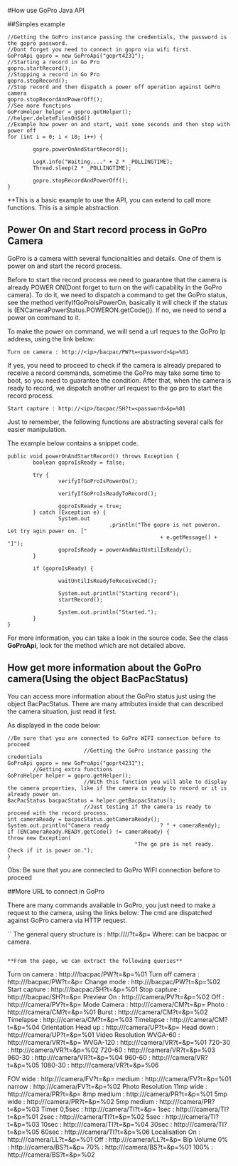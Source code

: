 #How use GoPro Java API

##Simples example

```
//Getting the GoPro instance passing the credentials, the password is the gopro password.
//Dont forget you need to connect in gopro via wifi first. 
GoProApi gopro = new GoProApi("goprt4231");
//Starting a record in Go Pro
gopro.startRecord();
//Stopping a record in Go Pro
gopro.stopRecord();
//Stop record and then dispatch a power off operation against GoPro camera
gopro.stopRecordAndPowerOff();
//See more functions
GoProHelper helper = gopro.getHelper();
//helper.deleteFilesOnSd()
//Example how power on and start, wait some seconds and then stop with power off
for (int i = 0; i < 10; i++) {

        gopro.powerOnAndStartRecord();

        LogX.info("Waiting...." + 2 * _POLLINGTIME);
        Thread.sleep(2 * _POLLINGTIME);

        gopro.stopRecordAndPowerOff();
}
```
**This is a basic example to use the API, you can extend to call more functions. This is a simple abstraction.

## Power On and Start record process in GoPro Camera

GoPro is a camera witth several funcionalities and details. One of them is power on and start the record process. 

Before to start the record process we need to guarantee that the camera is already POWER ON(Dont forget to turn on the wifi capability in the GoPro camera). To do it, we need to dispatch a command to get the GoPro status, see the method verifyIfGoProIsPowerOn, basically it will check if the status is (ENCameraPowerStatus.POWERON.getCode()). If no, we need to send a power on command to it. 

To make the power on command, we will send a url reques to the GoPro Ip address, using the link below:

`Turn on camera : http://<ip>/bacpac/PW?t=<password>&p=%01`

If yes, you need to proceed to check if the camera is already prepared to receive a record commands, sometime the GoPro may take some time to boot, so you need to guarantee the condition.  After that, when the camera is ready to record, we dispatch another url request to the go pro to start the record process. 

`Start capture : http://<ip>/bacpac/SH?t=<password>&p=%01` 

Just to remember, the following functions are abstracting several calls for easier manipulation.

The example below contains a snippet code. 
```
public void powerOnAndStartRecord() throws Exception {
        boolean goproIsReady = false;

        try {
                verifyIfGoProIsPowerOn();

                verifyIfGoProIsReadyToRecord();

                goproIsReady = true;
        } catch (Exception e) {
                System.out
                                .println("The gopro is not poweron. Let try agin power on. ["
                                                + e.getMessage() + "]");
                goproIsReady = powerAndWaitUntilIsReady();
        }

        if (goproIsReady) {

                waitUntilIsReadyToReceiveCmd();

                System.out.println("Starting record");
                startRecord();

                System.out.println("Started.");
        }
}
```

For more information, you can take a look in the source code. See the class **GoProApi**, look for the method which are not detailed above. 


## How get more information about the GoPro camera(Using the object BacPacStatus)

You can access more information about the GoPro status just using the  object BacPacStatus. There are many attributes inside that can described the camera situation, just read it first.

As displayed in the code below:
```
//Be sure that you are connected to GoPro WIFI connection before to proceed
                        //Getting the GoPro instance passing the credentials
GoProApi gopro = new GoProApi("goprt4231");
        //Getting extra functions
GoProHelper helper = gopro.getHelper();
                        //With this function you will able to display the camera properties, like if the camera is ready to record or it is already power on.
BacPacStatus bacpacStatus = helper.getBacpacStatus();
                        //Just testing if the camera is ready to proceed with the record process.
int cameraReady = bacpacStatus.getCameraReady();
System.out.println("Camera ready                ? " + cameraReady);
if (ENCameraReady.READY.getCode() != cameraReady) {
throw new Exception(
                                        "The go pro is not ready. Check if it is power on.");
}
```
Obs: Be sure that you are connected to GoPro WIFI connection before to proceed

##More URL to connect in GoPro

There are many commands available in GoPro, you just need to make a request to the camera, using the links below:
The cmd are dispatched against GoPro camera via HTTP request. 

``
The general query structure is  : http://<ip>/<device>/<app>?t=<password>&p=<command>
 Where:<device> can be bacpac or camera.
```

**From the page, we can extract the following queries**
```
 Turn on camera : http://<ip>/bacpac/PW?t=<password>&p=%01
Turn off camera : http://<ip>/bacpac/PW?t=<password>&p=
Change mode    : http://<ip>/bacpac/PW?t=<password>&p=%02
 Start capture : http://<ip>/bacpac/SH?t=<password>&p=%01
Stop capture : http://<ip>/bacpac/SH?t=<password>&p=
 Preview
On : http://<ip>/camera/PV?t=<password>&p=%02
Off : http://<ip>/camera/PV?t=<password>&p=
 Mode
Camera     : http://<ip>/camera/CM?t=<password>&p=
Photo        : http://<ip>/camera/CM?t=<password>&p=%01
Burst         : http://<ip>/camera/CM?t=<password>&p=%02
Timelapse : http://<ip>/camera/CM?t=<password>&p=%03
Timelapse : http://<ip>/camera/CM?t=<password>&p=%04
 Orientation
Head up     : http://<ip>/camera/UP?t=<password>&p=
Head down : http://<ip>/camera/UP?t=<password>&p=%01
 Video Resolution
WVGA-60  : http://<ip>/camera/VR?t=<password>&p=
WVGA-120  : http://<ip>/camera/VR?t=<password>&p=%01
720-30   : http://<ip>/camera/VR?t=<password>&p=%02
720-60   : http://<ip>/camera/VR?t=<password>&p=%03
960-30   : http://<ip>/camera/VR?t=<password>&p=%04
960-60   : http://<ip>/camera/VR?t=<password>&p=%05
1080-30 : http://<ip>/camera/VR?t=<password>&p=%06
 
FOV
wide : http://<ip>/camera/FV?t=<password>&p=
medium : http://<ip>/camera/FV?t=<password>&p=%01
narrow : http://<ip>/camera/FV?t=<password>&p=%02
 Photo Resolution
11mp wide     : http://<ip>/camera/PR?t=<password>&p=
8mp medium  : http://<ip>/camera/PR?t=<password>&p=%01
5mp wide       : http://<ip>/camera/PR?t=<password>&p=%02
5mp medium  : http://<ip>/camera/PR?t=<password>&p=%03
 Timer
0,5sec : http://<ip>/camera/TI?t=<password>&p=
1sec    : http://<ip>/camera/TI?t=<password>&p=%01
2sec    : http://<ip>/camera/TI?t=<password>&p=%02
5sec    : http://<ip>/camera/TI?t=<password>&p=%03
10sec  : http://<ip>/camera/TI?t=<password>&p=%04
30sec  : http://<ip>/camera/TI?t=<password>&p=%05
60sec  : http://<ip>/camera/TI?t=<password>&p=%06
 Localisation
On : http://<ip>/camera/LL?t=<password>&p=%01
Off : http://<ip>/camera/LL?t=<password>&p=
 Bip Volume
0%     : http://<ip>/camera/BS?t=<password>&p=
70%   : http://<ip>/camera/BS?t=<password>&p=%01
100% : http://<ip>/camera/BS?t=<password>&p=%02
```
